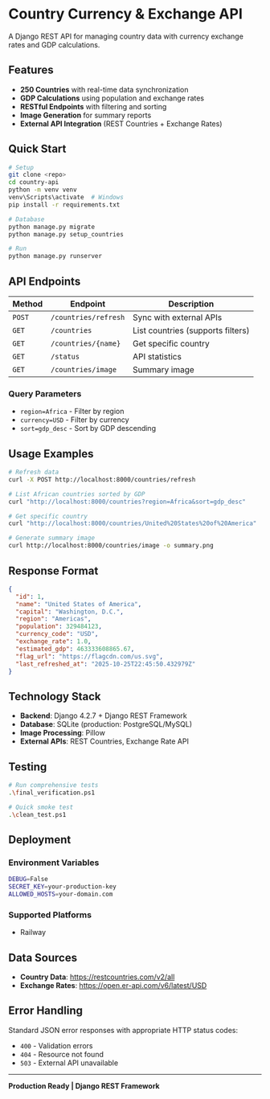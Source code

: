 # Country Currency & Exchange API

A Django REST API for managing country data with currency exchange rates and GDP calculations.

## Features

- **250 Countries** with real-time data synchronization
- **GDP Calculations** using population and exchange rates
- **RESTful Endpoints** with filtering and sorting
- **Image Generation** for summary reports
- **External API Integration** (REST Countries + Exchange Rates)

## Quick Start

```bash
# Setup
git clone <repo>
cd country-api
python -m venv venv
venv\Scripts\activate  # Windows
pip install -r requirements.txt

# Database
python manage.py migrate
python manage.py setup_countries

# Run
python manage.py runserver
```

## API Endpoints

| Method | Endpoint | Description |
|--------|----------|-------------|
| `POST` | `/countries/refresh` | Sync with external APIs |
| `GET` | `/countries` | List countries (supports filters) |
| `GET` | `/countries/{name}` | Get specific country |
| `GET` | `/status` | API statistics |
| `GET` | `/countries/image` | Summary image |

### Query Parameters
- `region=Africa` - Filter by region
- `currency=USD` - Filter by currency
- `sort=gdp_desc` - Sort by GDP descending

## Usage Examples

```bash
# Refresh data
curl -X POST http://localhost:8000/countries/refresh

# List African countries sorted by GDP
curl "http://localhost:8000/countries?region=Africa&sort=gdp_desc"

# Get specific country
curl "http://localhost:8000/countries/United%20States%20of%20America"

# Generate summary image
curl http://localhost:8000/countries/image -o summary.png
```

## Response Format

```json
{
  "id": 1,
  "name": "United States of America",
  "capital": "Washington, D.C.",
  "region": "Americas", 
  "population": 329484123,
  "currency_code": "USD",
  "exchange_rate": 1.0,
  "estimated_gdp": 463333608865.67,
  "flag_url": "https://flagcdn.com/us.svg",
  "last_refreshed_at": "2025-10-25T22:45:50.432979Z"
}
```

## Technology Stack

- **Backend**: Django 4.2.7 + Django REST Framework
- **Database**: SQLite (production: PostgreSQL/MySQL)
- **Image Processing**: Pillow
- **External APIs**: REST Countries, Exchange Rate API

## Testing

```bash
# Run comprehensive tests
.\final_verification.ps1

# Quick smoke test
.\clean_test.ps1
```

## Deployment

### Environment Variables
```bash
DEBUG=False
SECRET_KEY=your-production-key
ALLOWED_HOSTS=your-domain.com
```

### Supported Platforms
- Railway

## Data Sources

- **Country Data**: https://restcountries.com/v2/all
- **Exchange Rates**: https://open.er-api.com/v6/latest/USD

## Error Handling

Standard JSON error responses with appropriate HTTP status codes:
- `400` - Validation errors
- `404` - Resource not found
- `503` - External API unavailable

---

**Production Ready | Django REST Framework**